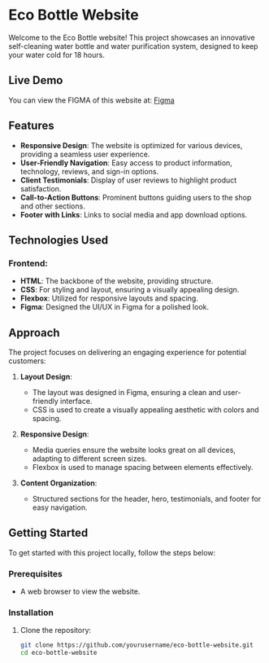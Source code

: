 # Eco Bottle Website

Welcome to the Eco Bottle website! This project showcases an innovative self-cleaning water bottle and water purification system, designed to keep your water cold for 18 hours.

## Live Demo

You can view the FIGMA of this website at: [Figma](https://www.figma.com/design/wLTuEwhB6cAtBiZQGc5Dyx/Untitled-(Copy)?node-id=0-1&t=i9i7ZMhm50SryTS1-1) 

## Features

- **Responsive Design**: The website is optimized for various devices, providing a seamless user experience.
- **User-Friendly Navigation**: Easy access to product information, technology, reviews, and sign-in options.
- **Client Testimonials**: Display of user reviews to highlight product satisfaction.
- **Call-to-Action Buttons**: Prominent buttons guiding users to the shop and other sections.
- **Footer with Links**: Links to social media and app download options.

## Technologies Used

### Frontend:
- **HTML**: The backbone of the website, providing structure.
- **CSS**: For styling and layout, ensuring a visually appealing design.
- **Flexbox**: Utilized for responsive layouts and spacing.
- **Figma**: Designed the UI/UX in Figma for a polished look.

## Approach

The project focuses on delivering an engaging experience for potential customers:

1. **Layout Design**: 
   - The layout was designed in Figma, ensuring a clean and user-friendly interface.
   - CSS is used to create a visually appealing aesthetic with colors and spacing.
   
2. **Responsive Design**: 
   - Media queries ensure the website looks great on all devices, adapting to different screen sizes.
   - Flexbox is used to manage spacing between elements effectively.

3. **Content Organization**: 
   - Structured sections for the header, hero, testimonials, and footer for easy navigation.

## Getting Started

To get started with this project locally, follow the steps below:

### Prerequisites

- A web browser to view the website.

### Installation

1. Clone the repository:

   ```bash
   git clone https://github.com/yourusername/eco-bottle-website.git
   cd eco-bottle-website
